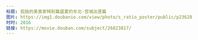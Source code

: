 ```yaml
---
标题: 孤独的美食家特别篇盛夏的东北·宫城出差篇
图片: https://img1.doubanio.com/view/photo/s_ratio_poster/public/p2362888109.jpg
时时: 2016
链接: https://movie.douban.com/subject/26823817/
---
```

